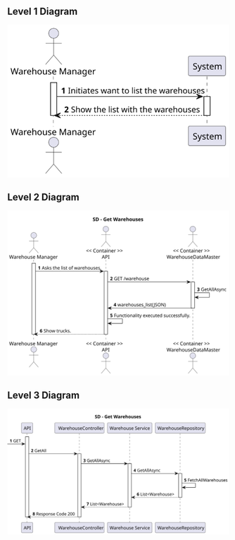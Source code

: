 ## Level 1 Diagram

![Level_1_Diagram](USA02_1.svg)

## Level 2 Diagram

![Level_2_Diagram](USA02_2.svg)

## Level 3 Diagram

![Level_3_Diagram](USA02_3.svg)